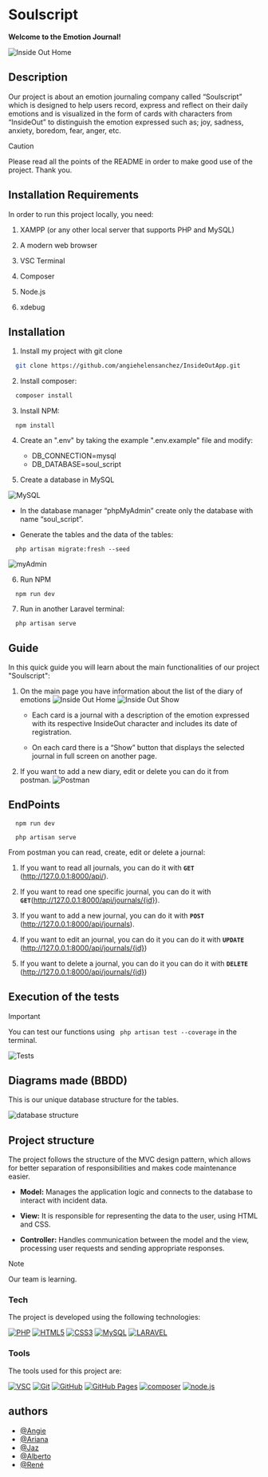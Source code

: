 # Soulscript

**Welcome to the Emotion Journal!**

![Inside Out Home](https://github.com/user-attachments/assets/8f106f8b-0e8e-49b5-b159-f8e54797f4d7)


## Description
Our project is about an emotion journaling company called “Soulscript” which is designed to help users record, express and reflect on their daily emotions and is visualized in the form of cards with characters from “InsideOut” to distinguish the emotion expressed such as; joy, sadness, anxiety, boredom, fear, anger, etc.

>[!CAUTION]
>Please read all the points of the README in order to make good use of the project. Thank you. 

## Installation Requirements

In order to run this project locally, you need:

1. XAMPP (or any other local server that supports PHP and MySQL)

2. A modern web browser

3. VSC Terminal

4. Composer

5. Node.js

6. xdebug

## Installation

1. Install my project with git clone

```bash
  git clone https://github.com/angiehelensanchez/InsideOutApp.git
```
2. Install composer:

```bash 
  composer install
``` 

3. Install NPM:

```
  npm install
```

4. Create an ".env" by taking the example ".env.example" file and modify:

    * DB_CONNECTION=mysql
    * DB_DATABASE=soul_script

5. Create a database in MySQL
   
![MySQL](https://github.com/user-attachments/assets/3f85ce39-df35-4a88-a063-1a96dfa29fcf)


- In the database manager “phpMyAdmin” create only the database with name “soul_script”.
  
- Generate the tables and the data of the tables:

```
  php artisan migrate:fresh --seed
```
![myAdmin](https://github.com/user-attachments/assets/ba429905-b762-4a2e-a436-7417c0bb4b87)

6. Run NPM

```
  npm run dev
```

7. Run in another Laravel terminal:

```
  php artisan serve
```
 
## Guide

In this quick guide you will learn about the main functionalities of our project "Soulscript":

1. On the main page you have information about the list of the diary of emotions
   ![Inside Out Home](https://github.com/user-attachments/assets/242c927d-1e59-4bd3-9fb1-47792f6c4deb)
   ![Inside Out Show](https://github.com/user-attachments/assets/8803f16f-ee2a-4db8-8d11-a292523e50d0)

    - Each card is a journal with a description of the emotion expressed with its respective InsideOut character and includes its date of registration.

    - On each card there is a “Show” button that displays the selected journal in full screen on another page.


2. If you want to add a new diary, edit or delete you can do it from postman.
    ![Postman](https://github.com/user-attachments/assets/05edbd32-4aa7-49f9-9dcc-718b11643df6)


## EndPoints
```
  npm run dev
```

```
  php artisan serve
```
From postman you can read, create, edit or delete a journal:

1. If you want to read all journals, you can do it with **`GET`** (http://127.0.0.1:8000/api/).

2. If you want to read one specific journal, you can do it with **`GET`**(http://127.0.0.1:8000/api/journals/{id}).

3. If you want to add a new journal, you can do it with **`POST`** (http://127.0.0.1:8000/api/journals).

4. If you want to edit an journal, you can do it  you can do it with **`UPDATE`** (http://127.0.0.1:8000/api/journals/{id})

5. If you want to delete a journal, you can do it  you can do it with **`DELETE`** (http://127.0.0.1:8000/api/journals/{id})

##  Execution of the tests

>[!IMPORTANT]
>You can test our functions using ` php artisan test --coverage` in the terminal.

![Tests](https://github.com/user-attachments/assets/40326d24-4b0e-4f4e-b62a-9ecc0e41daf4)


##  Diagrams made (BBDD)

This is our unique database structure for the tables.

![database structure](https://github.com/user-attachments/assets/99973889-612c-432b-88eb-5c971aff1638)


## Project structure

The project follows the structure of the MVC design pattern, which allows for better separation of responsibilities and makes code maintenance easier.

- **Model:** Manages the application logic and connects to the database to interact with incident data.

- **View:** It is responsible for representing the data to the user, using HTML and CSS.

- **Controller:** Handles communication between the model and the view, processing user requests and sending appropriate responses.

>[!NOTE]
>Our team is learning.  

### Tech

The project is developed using the following technologies:

<a href='#777BB4' target="_blank"><img alt='PHP' src='https://img.shields.io/badge/PHP-100000?style=for-the-badge&logo=PHP&logoColor=FFFFFF&labelColor=8892be&color=8892be'/></a>
<a href='https://github.com/shivamkapasia0' target="_blank"><img alt='HTML5' src='https://img.shields.io/badge/HTML5-100000?style=for-the-badge&logo=HTML5&logoColor=white&labelColor=E34F26&color=E34F26'/></a>
<a href='https://github.com/shivamkapasia0' target="_blank"><img alt='CSS3' src='https://img.shields.io/badge/CSS3-100000?style=for-the-badge&logo=CSS3&logoColor=white&labelColor=1572B6&color=1572B6'/></a>
<a href='#4479A1' target="_blank"><img alt='MySQL' src='https://img.shields.io/badge/MySQL-100000?style=for-the-badge&logo=MySQL&logoColor=white&labelColor=00758f&color=00758f'/></a>
<a href='#FF2D20' target="_blank"><img alt='LARAVEL' src='https://img.shields.io/badge/LARAVEL-100000?style=for-the-badge&logo=LARAVEL&logoColor=white&labelColor=F05340&color=F05340'/></a>

### Tools

The tools used for this project are:

<a href='visual studio code' target="_blank"><img alt='VSC' src='https://img.shields.io/badge/VSC-100000?style=for-the-badge&logo=VSC&logoColor=white&labelColor=0277BD&color=0277BD'/></a>
<a href='https://github.com/shivamkapasia0' target="_blank"><img alt='Git' src='https://img.shields.io/badge/Git-100000?style=for-the-badge&logo=Git&logoColor=white&labelColor=F05032&color=F05032'/></a>
<a href='https://github.com/shivamkapasia0' target="_blank"><img alt='GitHub' src='https://img.shields.io/badge/GitHub-100000?style=for-the-badge&logo=GitHub&logoColor=white&labelColor=181717&color=181717'/></a>
<a href='https://github.com/shivamkapasia0' target="_blank"><img alt='GitHub Pages' src='https://img.shields.io/badge/GitHub_Pages-100000?style=for-the-badge&logo=GitHub Pages&logoColor=white&labelColor=222222&color=222222'/></a>
<a href='https://github.com/shivamkapasia0' target="_blank"><img alt='composer' src='https://img.shields.io/badge/composer-100000?style=for-the-badge&logo=composer&logoColor=white&labelColor=8f6447&color=8f6447'/></a>
<a href='https://github.com/shivamkapasia0' target="_blank"><img alt='node.js' src='https://img.shields.io/badge/Node.js-100000?style=for-the-badge&logo=node.js&logoColor=white&labelColor=82cc27&color=82cc27'/></a>

## authors

- [@Angie](https://github.com/angiehelensanchez)
- [@Ariana](https://github.com/ArianaMartinMartinez)
- [@Jaz](https://github.com/Jaz356)
- [@Alberto](https://github.com/TOKIO-V2)
- [@René](https://github.com/mrene42)
